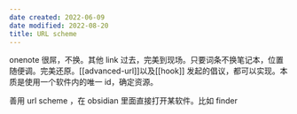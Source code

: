 ```yaml
---
date created: 2022-06-09
date modified: 2022-08-20
title: URL scheme
---
```


onenote 很屌，不换。其他 link 过去，完美到现场。只要词条不换笔记本，位置随便调。完美还原。[[advanced-url]]以及[[hook]] 发起的倡议，都可以实现。本质是使用一个软件内的唯一 id，确定资源。

善用 url scheme ，在 obsidian 里面直接打开某软件。比如 finder
